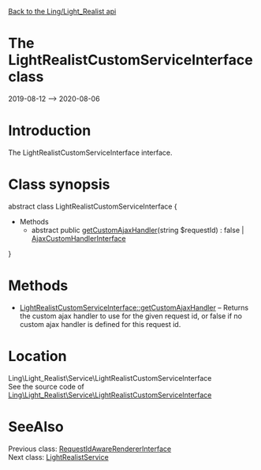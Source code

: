 [Back to the Ling/Light_Realist api](https://github.com/lingtalfi/Light_Realist/blob/master/doc/api/Ling/Light_Realist.md)



The LightRealistCustomServiceInterface class
================
2019-08-12 --> 2020-08-06






Introduction
============

The LightRealistCustomServiceInterface interface.



Class synopsis
==============


abstract class <span class="pl-k">LightRealistCustomServiceInterface</span>  {

- Methods
    - abstract public [getCustomAjaxHandler](https://github.com/lingtalfi/Light_Realist/blob/master/doc/api/Ling/Light_Realist/Service/LightRealistCustomServiceInterface/getCustomAjaxHandler.md)(string $requestId) : false | [AjaxCustomHandlerInterface](https://github.com/lingtalfi/Light_Realist/blob/master/doc/api/Ling/Light_Realist/AjaxCustomHandler/AjaxCustomHandlerInterface.md)

}






Methods
==============

- [LightRealistCustomServiceInterface::getCustomAjaxHandler](https://github.com/lingtalfi/Light_Realist/blob/master/doc/api/Ling/Light_Realist/Service/LightRealistCustomServiceInterface/getCustomAjaxHandler.md) &ndash; Returns the custom ajax handler to use for the given request id, or false if no custom ajax handler is defined for this request id.





Location
=============
Ling\Light_Realist\Service\LightRealistCustomServiceInterface<br>
See the source code of [Ling\Light_Realist\Service\LightRealistCustomServiceInterface](https://github.com/lingtalfi/Light_Realist/blob/master/Service/LightRealistCustomServiceInterface.php)



SeeAlso
==============
Previous class: [RequestIdAwareRendererInterface](https://github.com/lingtalfi/Light_Realist/blob/master/doc/api/Ling/Light_Realist/Rendering/RequestIdAwareRendererInterface.md)<br>Next class: [LightRealistService](https://github.com/lingtalfi/Light_Realist/blob/master/doc/api/Ling/Light_Realist/Service/LightRealistService.md)<br>
